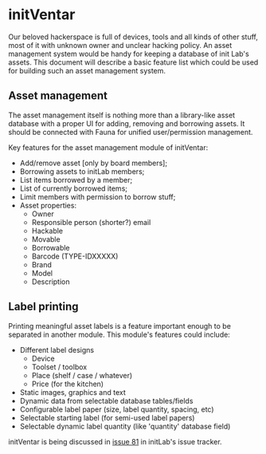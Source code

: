 # initVentar

Our beloved hackerspace is full of devices, tools and all kinds of other stuff, most of it with unknown owner and unclear hacking policy. An asset management system would be handy for keeping a database of init Lab's assets. This document will describe a basic feature list which could be used for building such an asset management system.

## Asset management

The asset management itself is nothing more than a library-like asset database with a proper UI for adding, removing and borrowing assets. It should be connected with Fauna for unified user/permission management.

Key features for the asset management module of initVentar:
- Add/remove asset [only by board members];
- Borrowing assets to initLab members;
- List items borrowed by a member;
- List of currently borrowed items;
- Limit members with permission to borrow stuff;
- Asset properties:
  - Owner
  - Responsible person (shorter?) email
  - Hackable
  - Movable
  - Borrowable
  - Barcode (TYPE-IDXXXXX)
  - Brand
  - Model
  - Description
 
## Label printing

Printing meaningful asset labels is a feature important enough to be separated in another module. This module's features could include:
- Different label designs
  - Device
  - Toolset / toolbox
  - Place (shelf / case / whatever)
  - Price (for the kitchen)
- Static images, graphics and text
- Dynamic data from selectable database tables/fields
- Configurable label paper (size, label quantity, spacing, etc)
- Selectable starting label (for semi-used label papers)
- Selectable dynamic label quantity (like 'quantity' database field)

initVentar is being discussed in [issue 81](https://github.com/initLab/initLab/issues/81) in initLab's issue tracker.



